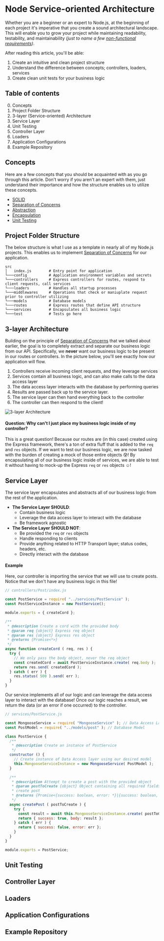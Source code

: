 # Node Service-oriented Architecture
Whether you are a beginner or an expert to Node.js, at the beginning of each project it's imperative that
you create a sound architectural landscape. This will enable you to grow your project while maintaining readability,
testability, and maintainability *(just to name a few [non-functional requirements](https://www.guru99.com/non-functional-requirement-type-example.html#2))*.

After reading this article, you'll be able: 
  1) Create an intuitive and clean project structure
  2) Understand the difference between concepts; controllers, loaders, services
  3) Create clean unit tests for your business logic


## Table of contents
  0) Concepts
  1) Project Folder Structure
  2) 3-layer (Service-oriented) Architecture
  3) Service Layer
  4) Unit Testing
  5) Controller Layer
  6) Loaders
  7) Application Configurations
  8) Example Repository

## Concepts
Here are a few concepts that you should be acquainted with as you go through this article. Don't worry if you
aren't an expert with them, just understand their importance and how the structure enables us to utilize these concepts.

* [SOLID](https://scotch.io/bar-talk/s-o-l-i-d-the-first-five-principles-of-object-oriented-design)
* [Separation of Concerns](https://medium.com/machine-words/separation-of-concerns-1d735b703a60)
* [Abstraction](https://thevaluable.dev/abstraction-software-development/)
* [Encapsulation](https://stackify.com/oop-concept-for-beginners-what-is-encapsulation/)
* [Unit Testing](https://stackoverflow.com/a/1393/4515720)

## Project Folder Structure
The below structure is what I use as a template in nearly all of my Node.js projects. This enables us to 
implement [Separation of Concerns](https://medium.com/machine-words/separation-of-concerns-1d735b703a60)
for our application.
```
src
│   index.js        # Entry point for application
└───config          # Application environment variables and secrets
└───controllers     # Express controllers for routes, respond to client requests, call services
└───loaders         # Handles all startup processes
└───middlewares     # Operations that check or maniuplate request prior to controller utilizing
└───models          # Database models
└───routes          # Express routes that define API structure
└───services        # Encapsulates all business logic
└───test            # Tests go here
```

## 3-layer Architecture
Building on the principle of [Separation of Concerns](https://medium.com/machine-words/separation-of-concerns-1d735b703a60)
that we talked about earlier, the goal is to completely extract and separate our business logic from our API. Specifically,
we **never** want our business logic to be present in our routes or controllers. In the picture below, you'll see exactly 
how our application will flow. 
1) Controllers receive incoming client requests, and they leverage services 
2) Services contain all business logic, and can also make calls to the data access layer
3) The data access layer interacts with the database by performing queries
4) Results are passed back up to the service layer.
5) The service layer can then hand everything back to the controller
6) The controller can then respond to the client!

![3-layer Architecture](https://softwareontheroad.com/static/122dab3154cb7e417bbb210bbce7ca01/62eec/server_layers.jpg)

#### Question: Why can't I just place my business logic inside of my controller?
This is a great question! Because our routes are (in this case) created using the Express framework, there's 
a ton of extra fluff that is added to the `req` and `res` objects. If we want to test our business logic, we
are now tasked with the burden of creating a mock of those entire objects :cold_sweat:! By encapsulating all of our business logic
inside of services, we are able to test it without having to mock-up the Express `req` or `res` objects :relaxed:!

## Service Layer
The service layer encapsulates and abstracts all of our business logic from the rest of the application.

* **The Service Layer SHOULD**:
  * Contain business logic
  * Leverage the data access layer to interact with the database
  * Be framework agnostic
* **The Service Layer SHOULD NOT**:
  * Be provided the `req` or `res` objects
  * Handle responding to clients
  * Provide anything related to HTTP Transport layer; status codes, headers, etc.
  * Directly interact with the database
  
#### Example 
Here, our controller is importing the service that we will use to create posts.
Notice that we don't have any business logic in this file!

```javascript
// controllers/Post/index.js

const PostService = require( "../services/PostService" );
const PostServiceInstance = new PostService();

module.exports = { createCord };

/**
 * @description Create a cord with the provided body
 * @param req {object} Express req object 
 * @param res {object} Express res object
 * @returns {Promise<*>}
 */
async function createCord ( req, res ) {
  try {
    // We only pass the body object, never the req object
    const createdCord = await PostServiceInstance.create( req.body );
    return res.send( createdCord );
  } catch ( err ) {
    res.status( 500 ).send( err );
  }
}
```

Our service implements all of our logic and can leverage the data access layer to
interact with the database! Once our logic reaches a result, we return the data (or an 
error if one occurred) to the controller.
```javascript
// services/PostService.js

const MongooseService = require( "MongooseService" ); // Data Access Layer
const PostModel = require( "../models/post" ); // Database Model

class PostService {
  /**
   * @description Create an instance of PostService
   */
  constructor () {
    // Create instance of Data Access layer using our desired model
    this.MongooseServiceInstance = new MongooseService( PostModel );
  }

  /**
   * @description Attempt to create a post with the provided object
   * @param postToCreate {object} Object containing all required fields to
   * create post
   * @returns {Promise<{success: boolean, error: *}|{success: boolean, body: *}>}
   */
  async createPost ( postToCreate ) {
    try {
      const result = await this.MongooseServiceInstance.create( postToCreate );
      return { success: true, body: result };
    } catch ( err ) {
      return { success: false, error: err };
    }
  }
}

module.exports = PostService;
```

## Unit Testing

## Controller Layer

## Loaders

## Application Configurations

## Example Repository
